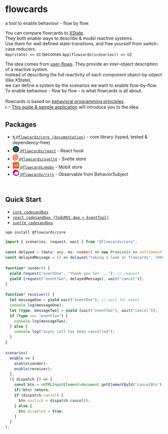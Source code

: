 # flowcards

a tool to enable behaviour - flow by flow.

You can compare flowcards to [XState](https://github.com/davidkpiano/xstate).<br/>
They both enable ways to describe & model reactive systems.<br/>
Use them for well defined state-transitions, and free yourself from switch-case reducers.<br/>
`App(state) => UI` becomes `App(flowcards(scenarios)) => UI`<br/>

The idea comes from [user-flows](https://miro.medium.com/max/1400/1*fTafSXeAHjbELTxDHttWuQ.png). They provide an inter-object description of a reactive system.<br/>
Instead of describing the full reactivity of each component object-by-object (like XState),<br/>
we can define a system by the scenarios we want to enable flow-by-flow.<br/>
To enable behaviour - flow by flow - is what flowcards is all about.<br/>
<br/>
flowcards is based on [behavioral programming principles](http://www.wisdom.weizmann.ac.il/~bprogram/more.html).<br/>
👉 [This guide & sample application](https://github.com/ThomasDeutsch/flowcards/blob/master/docs/tutorialTodoMvc.md) will introduce you to the idea.<br/>

## Packages

- [🌀 `@flowcards/core (documentation)`](https://github.com/ThomasDeutsch/flowcards/tree/master/packages/core) - core library (typed, tested & dependency-free)
- [![-](https://github.com/ThomasDeutsch/flowcards/blob/master/docs/img/icon-react.png) `@flowcards/react`](https://github.com/ThomasDeutsch/flowcards/tree/master/packages/react) - React hook
- [![-](https://github.com/ThomasDeutsch/flowcards/blob/master/docs/img/icon-svelte.png) `@flowcards/svelte`](https://github.com/ThomasDeutsch/flowcards/tree/master/packages/svelte) - Svelte store
- [![-](https://github.com/ThomasDeutsch/flowcards/blob/master/docs/img/icon-mobx.png) `@flowcards/mobx`](https://github.com/ThomasDeutsch/flowcards/tree/master/packages/mobx) - MobX store
- [![-](https://github.com/ThomasDeutsch/flowcards/blob/master/docs/img/icon-rxjs.png) `@flowcards/rxjs`](https://github.com/ThomasDeutsch/flowcards/tree/master/packages/rxjs) - Observable from BehaviorSubject
<br/>

## Quick Start 
- [`core codesandbox`](https://codesandbox.io/s/hello-flowcards-dk9yl?file=/src/index.ts)
- [`react codesandbox (TodoMVC App + EventTool)`](https://codesandbox.io/s/flowcardsreact-playground-knebp)
- [`svelte codesandbox`](https://codesandbox.io/s/flowcards-hello-svelte-sscxp?file=/App.svelte)
```
npm install @flowcards/core
```

```ts
import { scenarios, request, wait } from "@flowcards/core";

const delayed = (data: any, ms: number) => new Promise(r => setTimeout(() => r(data), ms));
const delayedMessage = () => delayed("taking a look at flowcards", 3000);

function* sender() {
  yield request("eventOne", "thank you for ..."); // request
  yield [request("eventTwo", delayedMessage), wait("cancel")];
}

function* receiver() {
  let messageOne = yield wait("eventOne"); // wait for event
  console.log(messageOne);
  let [type, messageTwo] = yield [wait("eventTwo"), wait("cancel")];
  if (type === "eventTwo") {
    console.log(messageTwo);
  } else {
    console.log("async call has been cancelled");
  }
}

scenarios(
  enable => {
    enable(sender);
    enable(receiver);
  },
  ({ dispatch }) => {
    const btn = <HTMLInputElement>document.getElementById("cancelBtn");
    if(!btn) return;
    if (dispatch.cancel) {
      btn.onclick = dispatch.cancel();
    } else {
      btn.disabled = true;
    }
  }
);
```


